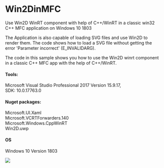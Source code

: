 # Win2DinMFC
Use Win2D WinRT component with help of C++/WinRT in a classic win32 C++ MFC application on Windows 10 1803

The Application is also capable of loading SVG files and use Win2D to render them. The code shows how to load a SVG file without getting the error 'Parameter incorrect' (E_INVALIDARG).

The code in this sample shows you how to use the Win2D winrt component in a classic C++ MFC app with the help of C++/WinRT.

#### Tools:

Microsoft Visual Studio Professional 2017 Version 15.9.17,  
SDK: 10.0.17763.0

#### Nuget packages:
Microsoft.UI.Xaml  
Microsoft.VCRTForwarders.140  
Microsoft.Windows.CppWinRT  
Win2D.uwp  

#### OS
Windows 10 Version 1803

![](Win2DinMFC.gif)
